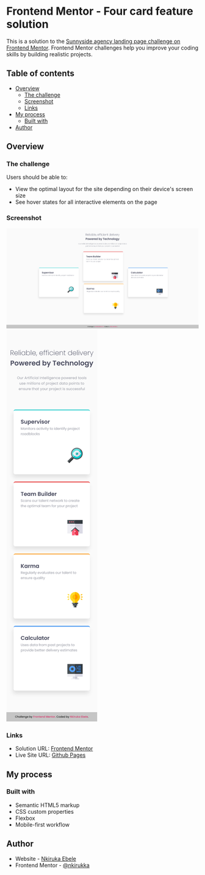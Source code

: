 # Frontend Mentor - Four card feature solution

This is a solution to the [Sunnyside agency landing page challenge on Frontend Mentor](https://www.frontendmentor.io/challenges/four-card-feature-section-weK1eFYK). Frontend Mentor challenges help you improve your coding skills by building realistic projects.

## Table of contents

- [Overview](#overview)
  - [The challenge](#the-challenge)
  - [Screenshot](#screenshot)
  - [Links](#links)
- [My process](#my-process)
  - [Built with](#built-with)
- [Author](#author)



## Overview

### The challenge

Users should be able to:

- View the optimal layout for the site depending on their device's screen size
- See hover states for all interactive elements on the page

### Screenshot

![](./screenshot/desktop-view.png)
![](./screenshot/mobile-view.png)

### Links

- Solution URL: [Frontend Mentor](https://www.frontendmentor.io/solutions/responsice-fourcard-section-with-html-and-css-Hd79vb1MXT)
- Live Site URL: [Github Pages](https://nkirukka.github.io/submodules/four-card-feature/)

## My process

### Built with

- Semantic HTML5 markup
- CSS custom properties
- Flexbox
- Mobile-first workflow

## Author

- Website - [Nkiruka Ebele](linkedin.com/in/nkiruka-ebele-8b03bb17a)
- Frontend Mentor - [@nkirukka](https://www.frontendmentor.io/profile/nkirukka)